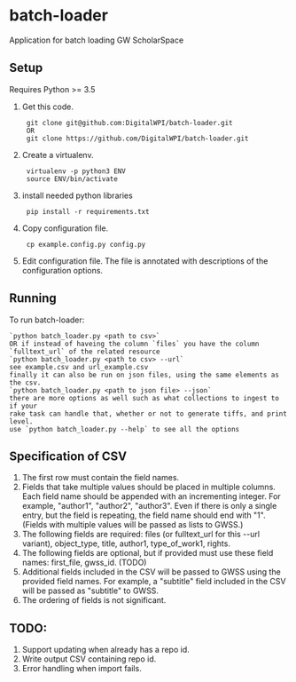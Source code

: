 # batch-loader
Application for batch loading GW ScholarSpace

## Setup
Requires Python >= 3.5

1. Get this code.

        git clone git@github.com:DigitalWPI/batch-loader.git
        OR
        git clone https://github.com/DigitalWPI/batch-loader.git

2. Create a virtualenv.

        virtualenv -p python3 ENV
        source ENV/bin/activate

3. install needed python libraries 

        pip install -r requirements.txt

4. Copy configuration file.

        cp example.config.py config.py

5. Edit configuration file. The file is annotated with descriptions of the configuration options.

## Running
To run batch-loader:

    `python batch_loader.py <path to csv>`
    OR if instead of haveing the column `files` you have the column `fulltext_url` of the related resource
    `python batch_loader.py <path to csv> --url`
    see example.csv and url_example.csv
    finally it can also be run on json files, using the same elements as the csv. 
    `python batch_loader.py <path to json file> --json`
    there are more options as well such as what collections to ingest to if your
    rake task can handle that, whether or not to generate tiffs, and print level.
    use `python batch_loader.py --help` to see all the options

## Specification of CSV
1. The first row must contain the field names.
2. Fields that take multiple values should be placed in multiple columns.
   Each field name should be appended with an incrementing integer. For
   example, "author1", "author2", "author3". Even if there is only a
   single entry, but the field is repeating, the field name should end with "1".
   (Fields with multiple values will be passed as lists to GWSS.)
3. The following fields are required: files (or fulltext_url for this --url variant), object_type, title, author1,
   type_of_work1, rights.
4. The following fields are optional, but if provided must use these field names:
   first_file, gwss_id. (TODO)
5. Additional fields included in the CSV will be passed to GWSS using the provided
   field names. For example, a "subtitle" field included in the CSV will be
   passed as "subtitle" to GWSS.
6. The ordering of fields is not significant.

## TODO:
1. Support updating when already has a repo id.
2. Write output CSV containing repo id.
3. Error handling when import fails.
